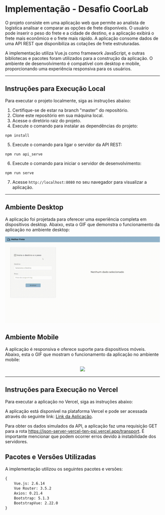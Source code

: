 # Implementação - Desafio CoorLab

O projeto consiste em uma aplicação web que permite ao analista de logística analisar e comparar as opções de frete disponíveis. O usuário pode inserir o peso do frete e a cidade de destino, e a aplicação exibirá o frete mais econômico e o frete mais rápido. A aplicação consome dados de uma API REST que disponibiliza as cotações de frete estruturadas.

A implementação utiliza Vue.js como framework JavaScript, e outras bibliotecas e pacotes foram utilizados para a construção da aplicação. O ambiente de desenvolvimento é compatível com desktop e mobile, proporcionando uma experiência responsiva para os usuários.

_________________________________________________________________________

## Instruções para Execução Local

Para executar o projeto localmente, siga as instruções abaixo:

1. Certifique-se de estar na branch "master" do repositório.
2. Clone este repositório em sua máquina local.
3. Acesse o diretório raiz do projeto.
4. Execute o comando para instalar as dependências do projeto:
```
npm install
```
5. Execute o comando para ligar o servidor da API REST:
```
npm run api_serve
```
6. Execute o comando para iniciar o servidor de desenvolvimento:
```
npm run serve
```
7. Acesse `http://localhost:8080` no seu navegador para visualizar a aplicação.

_________________________________________________________________________

## Ambiente Desktop

A aplicação foi projetada para oferecer uma experiência completa em dispositivos desktop. Abaixo, esta o GIF que demonstra o funcionamento da aplicação no ambiente desktop:

<p align="center">
  <img src="./doc/desktop.gif" />
</p>

## Ambiente Mobile

A aplicação é responsiva e oferece suporte para dispositivos móveis. Abaixo, esta o GIF que mostram o funcionamento da aplicação no ambiente mobile:

<p align="center">
  <img src="./doc/mobile.gif" />
</p>

_________________________________________________________________________


## Instruções para Execução no Vercel

Para executar a aplicação no Vercel, siga as instruções abaixo:

A aplicação está disponível na plataforma Vercel e pode ser acessada através do seguinte link: [Link da Aplicação](https://desafio-coorlab-b08k5rjma-zezit.vercel.app/).

Para obter os dados simulados da API, a aplicação faz uma requisição GET para a rota https://json-server-vercel-ten-psi.vercel.app/transport. É importante mencionar que podem ocorrer erros devido à instabilidade dos servidores.

## Pacotes e Versões Utilizadas

A implementação utilizou os seguintes pacotes e versões:

```
{
    Vue.js: 2.6.14
    Vue Router: 3.5.2
    Axios: 0.21.4
    Bootstrap: 5.1.3
    BootstrapVue: 2.22.0
}
```
